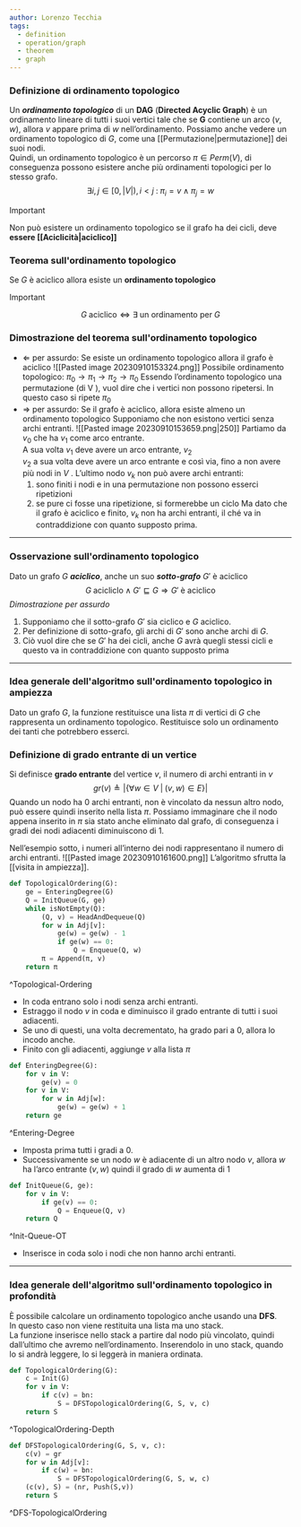 ```yaml
---
author: Lorenzo Tecchia
tags:
  - definition
  - operation/graph
  - theorem
  - graph
---
```


### Definizione di ordinamento topologico
Un ***ordinamento topologico*** di un $\textbf{DAG}$ ($\textbf{Directed Acyclic Graph}$) è un ordinamento lineare di tutti i suoi vertici tale che se $\textbf{G}$ contiene un arco $(v, w)$, allora $v$ appare prima di $w$ nell’ordinamento.
Possiamo anche vedere un ordinamento topologico di $G$, come una [[Permutazione|permutazione]] dei suoi nodi.  
Quindi, un ordinamento topologico è un percorso $\pi \in Perm(V)$, di conseguenza possono esistere anche più ordinamenti topologici per lo stesso grafo.
$$\exists i,j \in [0, |V|), i < j \;:\;\pi_{i}= v \; \land\; \pi_{j}=w$$
>[!important] 
> Non può esistere un ordinamento topologico se il grafo ha dei cicli, deve **essere [[Aciclicità|aciclico]]**

### Teorema sull'ordinamento topologico
Se $G$ è aciclico allora esiste un **ordinamento topologico**
>[!important] 
>$$G\;\text{aciclico} \iff \exists \;\text{un ordinamento per}\; G$$


### Dimostrazione del teorema sull'ordinamento topologico
-  $\Leftarrow$ per assurdo: Se esiste un ordinamento topologico allora il grafo è aciclico
![[Pasted image 20230910153324.png]]
 Possibile ordinamento topologico: $\pi_0 \rightarrow \pi_1 \rightarrow \pi_{2} \rightarrow \pi_{0}$
 Essendo l’ordinamento topologico una permutazione (di V ), vuol dire che i vertici non possono ripetersi.
 In questo caso si ripete $\pi_0$
- $\Rightarrow$ per assurdo: Se il grafo è aciclico, allora esiste almeno un ordinamento topologico
Supponiamo che non esistono vertici senza archi entranti.
![[Pasted image 20230910153659.png|250]]
 Partiamo da $v_0$ che ha $v_1$ come arco entrante.  
 A sua volta $v_1$ deve avere un arco entrante, $v_2$  
 $v_2$ a sua volta deve avere un arco entrante e così via, fino a non avere più nodi in $V$ . L’ultimo nodo $v_k$ non può avere archi entranti:
	1. sono finiti i nodi e in una permutazione non possono esserci ripetizioni
	2. se pure ci fosse una ripetizione, si formerebbe un ciclo
Ma dato che il grafo è aciclico e finito, $v_k$ non ha archi entranti, il ché va in contraddizione con quanto supposto prima.

---
### Osservazione sull'ordinamento topologico
Dato un grafo $G$ ***aciclico***, anche un suo ***sotto-grafo*** $G′$ è aciclico
$$G \;\text{acicliclo} \land G′ ⊑ G ⇒ G′ \;\text{è aciclico}$$
*Dimostrazione per assurdo*
1. Supponiamo che il sotto-grafo $G′$ sia ciclico e $G$ aciclico.  
2. Per definizione di sotto-grafo, gli archi di $G′$ sono anche archi di $G$.  
3. Ciò vuol dire che se $G′$ ha dei cicli, anche $G$ avrà quegli stessi cicli e questo va in contraddizione con quanto supposto prima
---
### Idea generale dell'algoritmo sull'ordinamento topologico in ampiezza
Dato un grafo $G$, la funzione restituisce una lista $\pi$ di vertici di $G$ che rappresenta un ordinamento topologico.
Restituisce solo un ordinamento dei tanti che potrebbero esserci.



### Definizione di grado entrante di un vertice
Si definisce **grado entrante** del vertice $v$, il numero di archi entranti in $v$
$$gr(v) \triangleq |\{\forall w \in V\;|\;(v,w)\in E\}|$$
Quando un nodo ha $0$ archi entranti, non è vincolato da nessun altro nodo, può essere quindi inserito nella lista $\pi$. Possiamo immaginare che il nodo appena inserito in $\pi$ sia stato anche eliminato dal grafo, di conseguenza i gradi dei nodi adiacenti diminuiscono di $1$.



Nell’esempio sotto, i numeri all’interno dei nodi rappresentano il numero di archi entranti.
![[Pasted image 20230910161600.png]]
L’algoritmo sfrutta la [[visita in ampiezza]].

```python
def TopologicalOrdering(G):
	ge = EnteringDegree(G)
	Q = InitQueue(G, ge)
	while isNotEmpty(Q):
		(Q, v) = HeadAndDequeue(Q)
		for w in Adj[v]:
			ge(w) = ge(w) - 1
			if ge(w) == 0:
				Q = Enqueue(Q, w)
		π = Append(π, v)
	return π	
```
^Topological-Ordering

- In coda entrano solo i nodi senza archi entranti.
- Estraggo il nodo $v$ in coda e diminuisco il grado entrante di tutti i suoi adiacenti.
- Se uno di questi, una volta decrementato, ha grado pari a $0$, allora lo incodo anche.
- Finito con gli adiacenti, aggiunge $v$ alla lista $\pi$

```python
def EnteringDegree(G):
	for v in V:
		ge(v) = 0
	for v in V:
		for w in Adj[w]:
			ge(w) = ge(w) + 1
	return ge
```
^Entering-Degree

- Imposta prima tutti i gradi a $0$.
- Successivamente se un nodo $w$ è adiacente di un altro nodo $v$, allora $w$ ha l’arco entrante $(v, w)$ quindi il grado di $w$ aumenta di $1$

```python
def InitQueue(G, ge):
	for v in V:
		if ge(v) == 0:
			Q = Enqueue(Q, v)
	return Q
```
^Init-Queue-OT

- Inserisce in coda solo i nodi che non hanno archi entranti.
---
### Idea generale dell'algoritmo sull'ordinamento topologico in profondità
È possibile calcolare un ordinamento topologico anche usando una $\textbf{DFS}$.  
In questo caso non viene restituita una lista ma uno stack.  
La funzione inserisce nello stack a partire dal nodo più vincolato, quindi dall’ultimo che avremo nell’ordinamento.
Inserendolo in uno stack, quando lo si andrà leggere, lo si leggerà in maniera ordinata.



```python
def TopologicalOrdering(G):
	c = Init(G)
	for v in V:
		if c(v) = bn:
			S = DFSTopologicalOrdering(G, S, v, c)
	return S
```
^TopologicalOrdering-Depth

```python
def DFSTopologicalOrdering(G, S, v, c):
	c(v) = gr
	for w in Adj[v]:
		if c(w) = bn:
			S = DFSTopologicalOrdering(G, S, w, c)
	(c(v), S) = (nr, Push(S,v))
	return S
```
^DFS-TopologicalOrdering